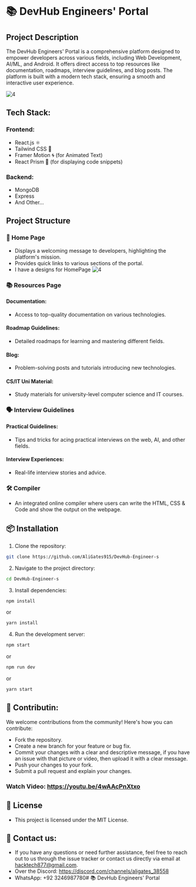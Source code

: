 # 📚 DevHub Engineers' Portal
## Project Description
The DevHub Engineers' Portal is a comprehensive platform designed to empower developers across various fields, including Web Development, AI/ML, and Android. It offers direct access to top resources like documentation, roadmaps, interview guidelines, and blog posts. The platform is built with a modern tech stack, ensuring a smooth and interactive user experience.

![4](https://github.com/user-attachments/assets/4f4aab92-f56a-4cda-b54c-99e6a8ff4b23)

## Tech Stack: 
### Frontend:
  * React.js ⚛️
  * Tailwind CSS 🎨
  * Framer Motion 🌀 (for Animated Text)
  * React Prism 🌈 (for displaying code snippets)
### Backend:
  * MongoDB
  * Express
  * And Other...

## Project Structure
### 🚀 Home Page
  * Displays a welcoming message to developers, highlighting the platform's mission.
  * Provides quick links to various sections of the portal.
  * I have a designs for HomePage
  ![4](https://github.com/user-attachments/assets/2e954078-7528-4d70-bbf5-c29ff2b719e1)

### 📚 Resources Page
#### Documentation:
  * Access to top-quality documentation on various technologies.
#### Roadmap Guidelines:
  * Detailed roadmaps for learning and mastering different fields.
#### Blog:
  * Problem-solving posts and tutorials introducing new technologies.
#### CS/IT Uni Material:
  * Study materials for university-level computer science and IT courses.
### 🗣️ Interview Guidelines
#### Practical Guidelines:
  * Tips and tricks for acing practical interviews on the web, AI, and other fields.
#### Interview Experiences:
  * Real-life interview stories and advice.
### 🛠️ Compiler
  * An integrated online compiler where users can write the HTML, CSS & Code and show the output on the webpage.

## 📦 Installation
1. Clone the repository:
```bash
git clone https://github.com/AliGates915/DevHub-Engineer-s
```
2. Navigate to the project directory:
```bash
cd DevHub-Engineer-s
```
3. Install dependencies:
```bash
npm install 
```
or
```bash
yarn install
```
4. Run the development server:
```bash
npm start
```
or
```bash
npm run dev
```
or
```bash
yarn start
```

## 🚀 Contributin:
We welcome contributions from the community! Here's how you can contribute:
 * Fork the repository.
 * Create a new branch for your feature or bug fix.
 * Commit your changes with a clear and descriptive message, if you have an issue with that picture or video, then upload it with a clear message.
 * Push your changes to your fork.
 * Submit a pull request and explain your changes.
### Watch Video: https://youtu.be/4wAAcPnXtxo
## 📝 License
 * This project is licensed under the MIT License.
## 💬 Contact us:
 * If you have any questions or need further assistance, feel free to reach out to us through the issue tracker or contact us directly via email at hacktech877@gmail.com.
 * Over the Discord: https://discord.com/channels/aligates_38558
 * WhatsApp: +92 3246987780# 📚 DevHub Engineers' Portal
